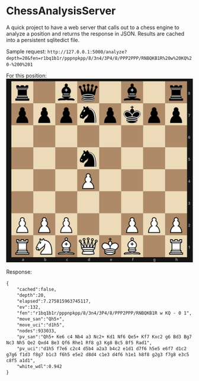 # ChessAnalysisServer
A quick project to have a web server that calls out to a chess engine to analyze a position and returns the response in JSON.
Results are cached into a persistent sqlitedict file.

Sample request:
`http://127.0.0.1:5000/analyze?depth=20&fen=r1bq1b1r/pppnpkpp/8/3n4/3P4/8/PPP2PPP/RNBQKB1R%20w%20KQ%20-%200%201`

For this position:
![Example position](example.png)

Response:
```
{
    "cached":false,
    "depth":20,
    "elapsed":7.275815963745117,
    "ev":132,
    "fen":"r1bq1b1r/pppnpkpp/8/3n4/3P4/8/PPP2PPP/RNBQKB1R w KQ - 0 1",
    "move_san":"Qh5+",
    "move_uci":"d1h5",
    "nodes":933033,
    "pv_san":"Qh5+ Ke6 c4 Nb4 a3 Nc2+ Kd1 Nf6 Qe5+ Kf7 Kxc2 g6 Bd3 Bg7 Nc3 Nh5 Qe2 Qxd4 Be3 Qf6 Rhe1 Rf8 g3 Kg8 Bc5 Bf5 Rad1",
    "pv_uci":"d1h5 f7e6 c2c4 d5b4 a2a3 b4c2 e1d1 d7f6 h5e5 e6f7 d1c2 g7g6 f1d3 f8g7 b1c3 f6h5 e5e2 d8d4 c1e3 d4f6 h1e1 h8f8 g2g3 f7g8 e3c5 c8f5 a1d1",
    "white_wdl":0.942
}
```

